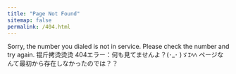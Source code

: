 ```yaml
---
title: "Page Not Found"
sitemap: false
permalink: /404.html
---
```


Sorry, the number you dialed is not in service. Please check the number and try again.
锟斤拷烫烫烫
404エラー：何も見てませんよ？(･_･ )ゞｴﾍﾍ ページなんて最初から存在しなかったのでは？？
